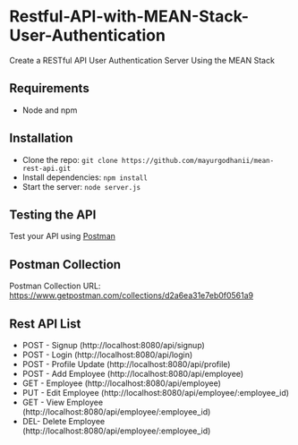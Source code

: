 # Restful-API-with-MEAN-Stack-User-Authentication
Create a RESTful API User Authentication Server Using the MEAN Stack

## Requirements

- Node and npm

## Installation

- Clone the repo: `git clone https://github.com/mayurgodhanii/mean-rest-api.git`
- Install dependencies: `npm install`
- Start the server: `node server.js`

## Testing the API
Test your API using [Postman](https://chrome.google.com/webstore/detail/postman-rest-client-packa/fhbjgbiflinjbdggehcddcbncdddomop)

## Postman Collection
Postman Collection URL: https://www.getpostman.com/collections/d2a6ea31e7eb0f0561a9

## Rest API List

- POST - Signup (http://localhost:8080/api/signup)
- POST - Login (http://localhost:8080/api/login)
- POST - Profile Update (http://localhost:8080/api/profile)
- POST - Add Employee (http://localhost:8080/api/employee)
- GET - Employee (http://localhost:8080/api/employee)
- PUT - Edit Employee (http://localhost:8080/api/employee/:employee_id)
- GET - View Employee (http://localhost:8080/api/employee/:employee_id)
- DEL- Delete Employee (http://localhost:8080/api/employee/:employee_id)

